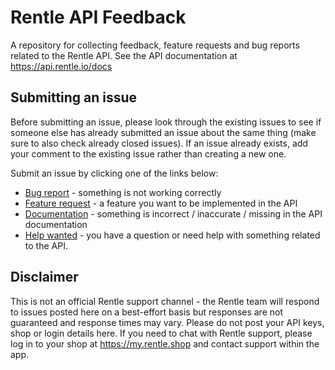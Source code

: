 # Rentle API Feedback

A repository for collecting feedback, feature requests and bug reports related to the Rentle API. See the API documentation at https://api.rentle.io/docs


## Submitting an issue

Before submitting an issue, please look through the existing issues to see if someone else has already submitted an issue about the same thing (make sure to also check already closed issues). If an issue already exists, add your comment to the existing issue rather than creating a new one.

Submit an issue by clicking one of the links below:

- [Bug report](https://github.com/rentle/rentle-api-feedback/issues/new?template=bug_report.md&title=%5BBUG%5D+X+happens+when+Y) - something is not working correctly
- [Feature request](https://github.com/rentle/rentle-api-feedback/issues/new?assignees=&labels=enhancement&template=feature_request.md&title=%5BFEATURE+REQUEST%5D+Ability+to+do+X) - a feature you want to be implemented in the API
- [Documentation](https://github.com/rentle/rentle-api-feedback/issues/new?assignees=&labels=documentation&template=documentation.md&title=%5BDOCS%5D+Improve+X+in+Y) - something is incorrect / inaccurate / missing in the API documentation
- [Help wanted](https://github.com/rentle/rentle-api-feedback/issues/new?assignees=&labels=help+wanted&template=help---questions.md&title=%5BHELP+WANTED%5D+How+to+do+X) - you have a question or need help with something related to the API.

## Disclaimer

This is not an official Rentle support channel - the Rentle team will respond to issues posted here on a best-effort basis but responses are not guaranteed and response times may vary. Please do not post your API keys, shop or login details here. If you need to chat with Rentle support, please log in to your shop at https://my.rentle.shop and contact support within the app.
